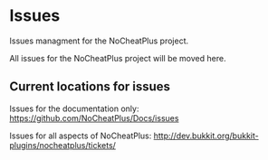 # Issues
Issues managment for the NoCheatPlus project.

All issues for the NoCheatPlus project will be moved here.

## Current locations for issues

Issues for the documentation only:
https://github.com/NoCheatPlus/Docs/issues

Issues for all aspects of NoCheatPlus:
http://dev.bukkit.org/bukkit-plugins/nocheatplus/tickets/
